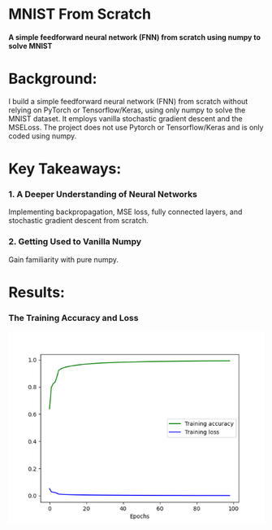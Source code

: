 # MNIST From Scratch
#### A simple feedforward neural network (FNN) from scratch using numpy to solve MNIST

# Background:

I build a simple feedforward neural network (FNN) from scratch without relying on PyTorch or Tensorflow/Keras, using only numpy to solve the MNIST dataset.
It employs vanilla stochastic gradient descent and the MSELoss.
The project does not use Pytorch or Tensorflow/Keras and is only coded using numpy.

# Key Takeaways:
### 1. A Deeper Understanding of Neural Networks
Implementing backpropagation, MSE loss, fully connected layers, and stochastic gradient descent from scratch.
### 2. Getting Used to Vanilla Numpy
Gain familiarity with pure numpy.

# Results:

### The Training Accuracy and Loss

![The Training Accuracy and Loss](./Docs/Training.png?raw=true "The Training Accuracy and Loss")
